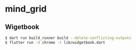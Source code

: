 # mind_grid

## Wigetbook

```bash
$ dart run build_runner build --delete-conflicting-outputs
$ flutter run -d chrome -t lib/widgetbook.dart
```
